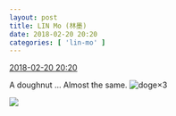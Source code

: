 ```yaml
---
layout: post
title: LIN Mo (林墨)
date: 2018-02-20 20:20
categories: [ 'lin-mo' ]
---
```


<div class="weibo-info">
  <a href="https://weibo.com/6108312042/G41CDDfj9">2018-02-20 20:20</a>
</div>

A doughnut … Almost the same. ![doge](https://img.t.sinajs.cn/t4/appstyle/expression/ext/normal/b6/doge_org.gif)×3

<!-- more -->

<a href="https://wx1.sinaimg.cn/mw690/006FnQZYly1fon6gs893bj32c03404qp.jpg">
  <img class="weibo-pic-preview" src="https://wx1.sinaimg.cn/orj360/006FnQZYly1fon6gs893bj32c03404qp.jpg" />
</a>
